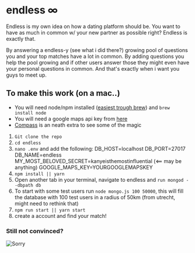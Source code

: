 # endless ∞

Endless is my own idea on how a dating platform should be. You want to have as much in common w/ your new partner as possible right? Endless is exactly that.

By answering a endless-y (see what i did there?) growing pool of questions you and your top matches have a lot in common. By adding questions you help the pool growing and if other users answer those they might even have your personal questions in common. And that's exactly when i want you guys to meet up.

## To make this work (on a mac..)

* You will need node/npm installed ([easiest trough brew](http://brew.sh/)) and `brew install node`
* You will need a google maps api key from [here](https://developers.google.com/maps/documentation/javascript/get-api-key)
* [Compass](https://www.mongodb.com/products/compass) is an neath extra to see some of the magic

1. `Git clone the repo`
2. `cd endless`
3. `nano .env` and add the following:
   DB_HOST=localhost
   DB_PORT=27017
   DB_NAME=endless
   MY_MOST_BELOVED_SECRET=kanyeisthemostinfluential (<== may be anything)
   GOOGLE_MAPS_KEY=YOURGOOGLEMAPSKEY
4. `npm install || yarn`
5. Open another tab in your terminal, navigate to endless and `run mongod --dbpath db`
6. To start with some test users run `node mongo.js 100 50000`, this will fill the database with 100 test users in a radius of 50km (from utrecht, might need to rethink that)
7. `npm run start || yarn start`
8. create a account and find your match!

### Still not convinced?

![Sorry](https://media.giphy.com/media/XJCL959KwYbE4/giphy.gif)
